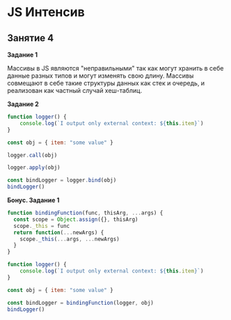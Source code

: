 # JS Интенсив
## Занятие 4

__Задание 1__

Массивы в JS являются "неправильными" так как могут хранить в себе данные разных типов и могут изменять свою длину. Массивы совмещают в себе такие структуры данных как стек и очередь, и реализован как частный случай хеш-таблиц.

__Задание 2__

```js
function logger() {
    console.log(`I output only external context: ${this.item}`)
}

const obj = { item: "some value" }

logger.call(obj)

logger.apply(obj)

const bindLogger = logger.bind(obj)
bindLogger()
```

__Бонус. Задание 1__

```js
function bindingFunction(func, thisArg, ...args) {
  const scope = Object.assign({}, thisArg)
  scope._this = func
  return function(...newArgs) {
    scope._this(...args, ...newArgs)
  }
}

function logger() {
    console.log(`I output only external context: ${this.item}`)
}

const obj = { item: "some value" }

const bindLogger = bindingFunction(logger, obj)
bindLogger()
```

